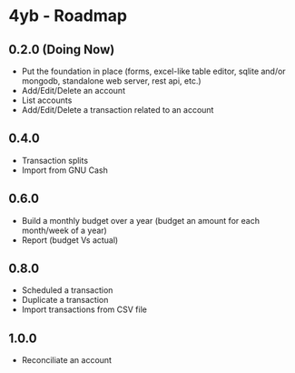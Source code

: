 4yb - Roadmap
=================

## 0.2.0 (Doing Now)

* Put the foundation in place (forms, excel-like table editor, sqlite and/or mongodb, standalone web server, rest api, etc.)
* Add/Edit/Delete an account
* List accounts
* Add/Edit/Delete a transaction related to an account

## 0.4.0

* Transaction splits
* Import from GNU Cash

## 0.6.0

* Build a monthly budget over a year (budget an amount for each month/week of a year)
* Report (budget Vs actual)

## 0.8.0

* Scheduled a transaction
* Duplicate a transaction
* Import transactions from CSV file

## 1.0.0

* Reconciliate an account